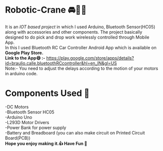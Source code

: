 # Robotic-Crane :oncoming_automobile::man_student:
It is an <i>IOT based project</i> in which I used Arduino, Bluetooth Sensor(HC05) along with accessories and other components. The project basically designed to do pick and drop work wirelessly controlled through Mobile App.<br>
In this I used Bluetooth RC Car Controller Android App which is available on <b>Google Play Store.</b><br>
<b>Link to the App:smile: :-</b> https://play.google.com/store/apps/details?id=braulio.calle.bluetoothRCcontroller&hl=en_IN&gl=US
<br>Note:- You need to adjust the delays according to the motion of your motors in arduino code.
# Components Used  :eyes:
-DC Motors<br>
-Bluetooth Sensor HC05<br>
-Arduino Uno<br>
-L293D Motor Drivers<br>
-Power Bank for power supply<br>
-Battery and Breadboard (you can also make circuit on Printed Circuit Board(PCB))<br>
<b> Hope you enjoy making it.:thumbsup: Have Fun :clinking_glasses:</b>

